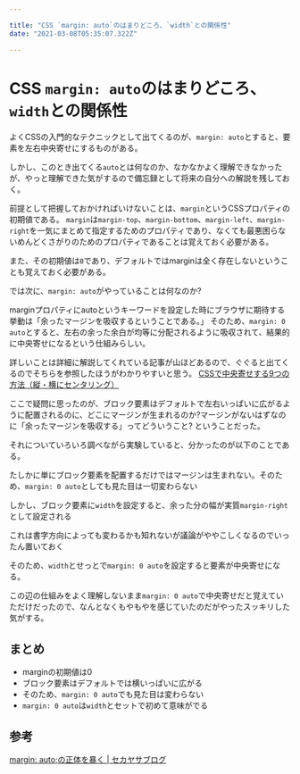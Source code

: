 ```yaml
---

title: "CSS `margin: auto`のはまりどころ、`width`との関係性"
date: "2021-03-08T05:35:07.322Z"

---
```


# CSS `margin: auto`のはまりどころ、`width`との関係性

よくCSSの入門的なテクニックとして出てくるのが、`margin: auto`とすると、要素を左右中央寄せにするものがある。

しかし、このとき出てくる`auto`とは何なのか、なかなかよく理解できなかったが、やっと理解できた気がするので備忘録として将来の自分への解説を残しておく。  

前提として把握しておかければいけないことは、`margin`というCSSプロパティの初期値である。
`margin`は`margin-top`、`margin-bottom`、`margin-left`、`margin-right`を一気にまとめて指定するためのプロパティであり、なくても最悪困らないめんどくさがりのためのプロパティであることは覚えておく必要がある。

また、その初期値は`0`であり、デフォルトではmarginは全く存在しないということも覚えておく必要がある。  

では次に、`margin: auto`がやっていることは何なのか?  

marginプロパティにautoというキーワードを設定した時にブラウザに期待する挙動は「余ったマージンを吸収するということである。」
そのため、`margin: 0 auto`とすると、左右の余った余白が均等に分配されるように吸収されて、結果的に中央寄せになるという仕組みらしい。  

詳しいことは詳細に解説してくれている記事が山ほどあるので、ぐぐると出てくるのでそちらを参照したほうがわかりやすいと思う。
[CSSで中央寄せする9つの方法（縦・横にセンタリング）](https://saruwakakun.com/html-css/basic/centering)  

ここで疑問に思ったのが、ブロック要素はデフォルトで左右いっぱいに広がるように配置されるのに、どこにマージンが生まれるのか?マージンがないはずなのに「余ったマージンを吸収する」ってどういうこと?
ということだった。  

それについていろいろ調べながら実験していると、分かったのが以下のことである。  

たしかに単にブロック要素を配置するだけではマージンは生まれない。そのため、`margin: 0 auto`としても見た目は一切変わらない  

しかし、ブロック要素に`width`を設定すると、余った分の幅が実質`margin-right`として設定される  

これは書字方向によっても変わるかも知れないが議論がややこしくなるのでいったん置いておく  

そのため、`width`とせっとで`margin: 0 auto`を設定すると要素が中央寄せになる。  

この辺の仕組みをよく理解しないまま`margin: 0 auto`で中央寄せだと覚えていただけだったので、なんとなくもやもやを感じていたのだがやったスッキリした気がする。  

## まとめ

- marginの初期値は0
- ブロック要素はデフォルトでは横いっぱいに広がる
- そのため、`margin: 0 auto`でも見た目は変わらない
- `margin: 0 auto`は`width`とセットで初めて意味がでる

## 参考

[margin: auto;の正体を暴く | セカヤサブログ](https://itokoba.com/archives/976)  
